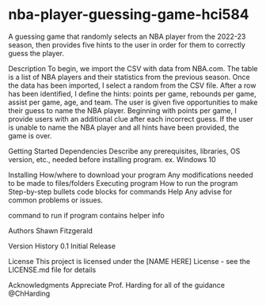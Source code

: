 # nba-player-guessing-game-hci584
A guessing game that randomly selects an NBA player from the 2022-23 season, then provides five hints to the user in order for them to correctly guess the player.

Description
To begin, we import the CSV with data from NBA.com. The table is a list of NBA players and their statistics from the previous season. Once the data has been imported, I select a random from the CSV file. After a row has been identified, I define the hints: points per game, rebounds per game, assist per game, age, and team. The user is given five opportunities to make their guess to name the NBA player. Beginning with points per game, I provide users with an additional clue after each incorrect guess. If the user is unable to name the NBA player and all hints have been provided, the game is over.

Getting Started
Dependencies
Describe any prerequisites, libraries, OS version, etc., needed before installing program.
ex. Windows 10

Installing
How/where to download your program
Any modifications needed to be made to files/folders
Executing program
How to run the program
Step-by-step bullets
code blocks for commands
Help
Any advise for common problems or issues.

command to run if program contains helper info

Authors
Shawn Fitzgerald

Version History
0.1
Initial Release

License
This project is licensed under the [NAME HERE] License - see the LICENSE.md file for details

Acknowledgments
Appreciate Prof. Harding for all of the guidance
@ChHarding
